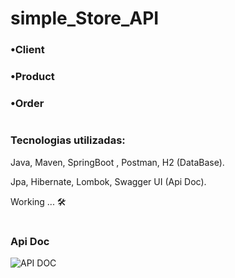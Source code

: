 # simple_Store_API

### •Client

### •Product

### •Order

#
### Tecnologias utilizadas: 
Java, Maven, SpringBoot , Postman, H2 (DataBase).

Jpa, Hibernate, Lombok, Swagger UI (Api Doc).

Working ... 🛠

#
### Api Doc
![API DOC](https://github.com/hanspeterdietiker/simple_Store_API/assets/126719678/f66ca07d-b2c1-4ea2-9602-c9970295539d)


#
